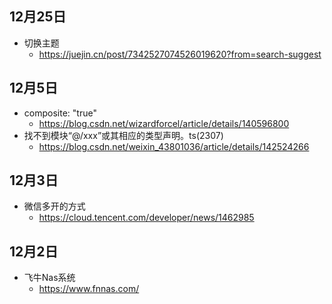 ## 12月25日
- 切换主题
  - https://juejin.cn/post/7342527074526019620?from=search-suggest

## 12月5日
- composite: "true"
  - https://blog.csdn.net/wizardforcel/article/details/140596800
- 找不到模块“@/xxx”或其相应的类型声明。ts(2307)
  - https://blog.csdn.net/weixin_43801036/article/details/142524266
## 12月3日
- 微信多开的方式
  - https://cloud.tencent.com/developer/news/1462985
## 12月2日
- 飞牛Nas系统
  - https://www.fnnas.com/